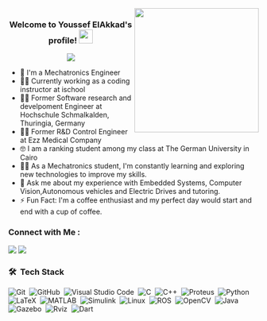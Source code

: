 <!---

- 📫 you can reach me on:
-  gmail: eng.yousseftamer2001@gmail.com 
-  linkedin: https://www.linkedin.com/in/youssef-elakkad-12aa45199/
--->
<!---
YoussefElAkkad/YoussefElAkkad is a ✨ special ✨ repository because its `README.md` (this file) appears on your GitHub profile.
You can click the Preview link to take a look at your changes.
--->

<img width="250" align="right" src="https://c.tenor.com/_DOBjnGspYAAAAAM/code-coding.gif">

<h3 align="center">
  Welcome to Youssef ElAkkad's profile!
  <img src="https://media.giphy.com/media/hvRJCLFzcasrR4ia7z/giphy.gif" width="28">
</h3>

<!-- Typing SVG by DenverCoder1 - https://github.com/DenverCoder1/readme-typing-svg -->
<p align="center">
  <a href="https://github.com/DenverCoder1/readme-typing-svg"><img src="https://readme-typing-svg.herokuapp.com/?lines=Mechatronics-Engineer;Always%20seeking%20excellence&font=Fira%20Code&center=true&width=440&height=45&color=f75c7e&vCenter=true&size=22"></a>
</p> 

- 🏢 I'm a Mechatronics Engineer 
- 👨‍💻 Currently working as a coding instructor at ischool
- 👨‍💻 Former Software research and develpoment Engineer at Hochschule Schmalkalden, Thuringia, Germany
- 👨‍💻 Former R&D Control Engineer at Ezz Medical Company
- 🤓 I am a ranking student among my class at The German University in Cairo 
- 👨‍💻 As a Mechatronics student, I'm constantly learning and exploring new technologies to improve my skills.
- 💬 Ask me about my experience with Embedded Systems, Computer Vision,Autonomous vehicles and Electric Drives and tutoring.
- ⚡ Fun Fact: I'm a coffee enthusiast and my perfect day would start and end with a cup of coffee.
 


### Connect with Me :

<a href="https://www.linkedin.com/in/youssef-elakkad-12aa45199/" target="_blank"><img src="https://img.shields.io/badge/-Youssef%20ElAkkad-0077B5?style=for-the-badge&logo=Linkedin&logoColor=white"/></a>
<a href="mailto:eng.yousseftamer2001@gmail.com" target="_blank"><img src="https://img.shields.io/badge/-Youssef%20ElAkkad-red?style=for-the-badge&logo=Gmail&logoColor=white"/></a>


### 🛠 &nbsp;Tech Stack
![Git](https://img.shields.io/badge/-Git-05122A?style=flat&logo=git)&nbsp;
![GitHub](https://img.shields.io/badge/-GitHub-05122A?style=flat&logo=github)&nbsp;
![Visual Studio Code](https://img.shields.io/badge/-Visual%20Studio%20Code-05122A?style=flat&logo=visual-studio-code&logoColor=007ACC)&nbsp;
![C](https://img.shields.io/badge/-C-05122A?style=flat&logo=c)&nbsp;
![C++](https://img.shields.io/badge/-C++-05122A?style=flat&logo=c%2B%2B)&nbsp;
![Proteus](https://img.shields.io/badge/-Proteus-05122A?style=flat&logo=proteus)&nbsp;
![Python](https://img.shields.io/badge/-Python%20-05122A?style=flat&logo=python)&nbsp;
![LaTeX](https://img.shields.io/badge/-LaTeX-05122A?style=flat&logo=latex)&nbsp;
![MATLAB](https://img.shields.io/badge/-MATLAB-05122A?style=flat&logo=mathworks)&nbsp;
![Simulink](https://img.shields.io/badge/-Simulink-05122A?style=flat&logo=simulink)&nbsp;
![Linux](https://img.shields.io/badge/-Linux-05122A?style=flat&logo=linux)&nbsp;
![ROS](https://img.shields.io/badge/-ROS-05122A?style=flat&logo=ros)&nbsp;
![OpenCV](https://img.shields.io/badge/-OpenCV-05122A?style=flat&logo=opencv)&nbsp;
![Java](https://img.shields.io/badge/-Java-05122A?style=flat&logo=java)&nbsp;
![Gazebo](https://img.shields.io/badge/-Gazebo-05122A?style=flat&logo=gazebo)&nbsp;
![Rviz](https://img.shields.io/badge/-Rviz-05122A?style=flat&logo=rviz)&nbsp;
![Dart](https://img.shields.io/badge/-Dart-05122A?style=flat&logo=dart)&nbsp;

